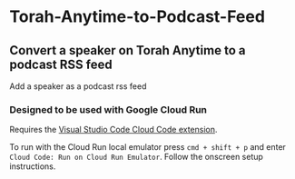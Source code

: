 # Torah-Anytime-to-Podcast-Feed

## Convert a speaker on Torah Anytime to a podcast RSS feed

Add a speaker as a podcast rss feed

### Designed to be used with Google Cloud Run

Requires the [Visual Studio Code Cloud Code extension](https://cloud.google.com/code/docs/vscode/install).

To run with the Cloud Run local emulator press `cmd + shift + p` and enter `Cloud Code: Run on Cloud Run Emulator`. Follow the onscreen setup instructions.
